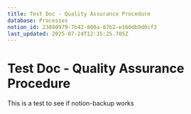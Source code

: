 ```yaml
---
title: Test Doc - Quality Assurance Procedure
database: Processes
notion_id: 23880979-7b42-800a-87b2-e160db9d0cf3
last_updated: 2025-07-24T12:35:25.705Z
---
```


# Test Doc - Quality Assurance Procedure


This is a test to see if notion-backup works

